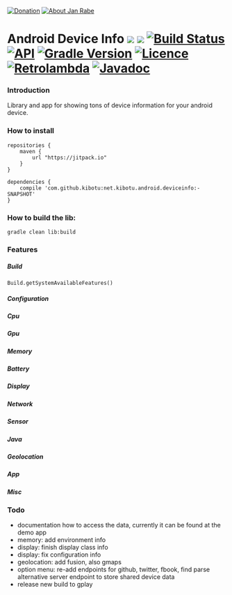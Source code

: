 [![Donation](https://img.shields.io/badge/buy%20me%20a%20coffee-brightgreen.svg)](https://www.paypal.me/janrabe/5) [![About Jan Rabe](https://img.shields.io/badge/about-me-green.svg)](https://about.me/janrabe) 
# Android Device Info [![](https://jitpack.io/v/kibotu/net.kibotu.android.deviceinfo.svg)](https://jitpack.io/#kibotu/net.kibotu.android.deviceinfo) [![](https://jitpack.io/v/kibotu/net.kibotu.android.deviceinfo/month.svg)](https://jitpack.io/#kibotu/net.kibotu.android.deviceinfo) [![Build Status](https://travis-ci.org/kibotu/net.kibotu.android.deviceinfo.svg?branch=develop)](https://travis-ci.org/kibotu/net.kibotu.android.deviceinfo) [![API](https://img.shields.io/badge/API-15%2B-brightgreen.svg?style=flat)](https://android-arsenal.com/api?level=15) [![Gradle Version](https://img.shields.io/badge/gradle-3.0-green.svg)](https://docs.gradle.org/current/release-notes) [![Licence](https://img.shields.io/badge/licence-Apache-blue.svg)](http://www.apache.org/licenses/LICENSE-2.0) [![Retrolambda](https://img.shields.io/badge/java-8-green.svg)](https://github.com/evant/gradle-retrolambda) [![Javadoc](https://img.shields.io/badge/javadoc-SNAPSHOT-green.svg)](https://jitpack.io/com/github/kibotu/net.kibotu.android.deviceinfo/develop-SNAPSHOT/javadoc/index.html)

### Introduction

Library and app for showing tons of device information for your android device. 

### How to install
	
	repositories {
	    maven {
	        url "https://jitpack.io"
	    }
	}
		
	dependencies {
        compile 'com.github.kibotu:net.kibotu.android.deviceinfo:-SNAPSHOT'
    }
   

### How to build the lib:

    gradle clean lib:build

### Features

##### Build

    Build.getSystemAvailableFeatures()

##### Configuration
##### Cpu
##### Gpu
##### Memory
##### Battery
##### Display
##### Network
##### Sensor
##### Java
##### Geolocation
##### App
##### Misc


### Todo

* documentation how to access the data, currently it can be found at the demo app
* memory: add environment info
* display: finish display class info
* display: fix configuration info
* geolocation: add fusion, also gmaps
* option menu: re-add endpoints for github, twitter, fbook, find parse alternative server endpoint to store shared device data
* release new build to gplay

